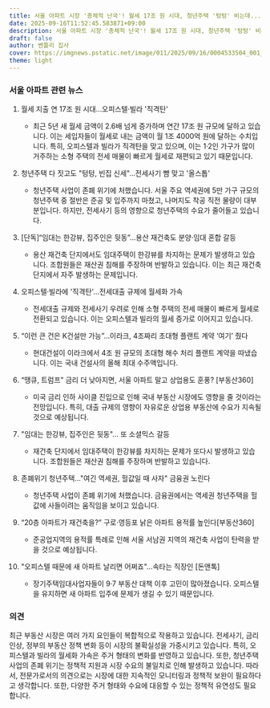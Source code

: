 ```yaml
---
title: 서울 아파트 시장 '총체적 난국'! 월세 17조 원 시대, 청년주택 '텅텅' 비는데...오피스텔·빌라 '직격탄' 맞고 있다! 대체 무슨 일이 벌어지고 있는가?
date: 2025-09-16T11:52:45.583871+09:00
description: 서울 아파트 시장 '총체적 난국'! 월세 17조 원 시대, 청년주택 '텅텅' 비는데...오피스텔·빌라 '직격탄' 맞고 있다! 대체 무슨 일이 벌어지고 있는가?
draft: false
author: 벤틀리 집사
cover: https://imgnews.pstatic.net/image/011/2025/09/16/0004533504_001_20250916074414458.jpg
theme: light
---
```


### 서울 아파트 관련 뉴스

1. 월세 지출 연 17조 원 시대…오피스텔·빌라 '직격탄'
   - 최근 5년 새 월세 금액이 2.6배 넘게 증가하며 연간 17조 원 규모에 달하고 있습니다. 이는 세입자들이 월세로 내는 금액이 월 1조 4000억 원에 달하는 수치입니다. 특히, 오피스텔과 빌라가 직격탄을 맞고 있으며, 이는 1·2인 가구가 많이 거주하는 소형 주택의 전세 매물이 빠르게 월세로 재편되고 있기 때문입니다.

2. 청년주택 다 짓고도 "텅텅, 빈집 신세"…전세사기 뺨 맞고 '올스톱'
   - 청년주택 사업이 존폐 위기에 처했습니다. 서울 주요 역세권에 5만 가구 규모의 청년주택 중 절반은 준공 및 입주까지 마쳤고, 나머지도 착공 직전 물량이 대부분입니다. 하지만, 전세사기 등의 영향으로 청년주택의 수요가 줄어들고 있습니다.

3. [단독]“임대는 한강뷰, 집주인은 뒷동”…용산 재건축도 분양·임대 혼합 갈등
   - 용산 재건축 단지에서도 임대주택이 한강뷰를 차지하는 문제가 발생하고 있습니다. 조합원들은 재산권 침해를 주장하며 반발하고 있습니다. 이는 최근 재건축 단지에서 자주 발생하는 문제입니다.

4. 오피스텔·빌라에 '직격탄'…전세대출 규제에 월세화 가속
   - 전세대출 규제와 전세사기 우려로 인해 소형 주택의 전세 매물이 빠르게 월세로 전환되고 있습니다. 이는 오피스텔과 빌라의 월세 증가로 이어지고 있습니다.

5. “이런 큰 건은 K건설만 가능”…이라크, 4조짜리 초대형 플랜트 계약 ‘여기’ 줬다
   - 현대건설이 이라크에서 4조 원 규모의 초대형 해수 처리 플랜트 계약을 따냈습니다. 이는 국내 건설사의 올해 최대 수주액입니다.

6. “땡큐, 트럼프” 금리 더 낮아지면, 서울 아파트 말고 상업용도 훈풍? [부동산360]
   - 미국 금리 인하 사이클 진입으로 인해 국내 부동산 시장에도 영향을 줄 것이라는 전망입니다. 특히, 대출 규제의 영향이 자유로운 상업용 부동산에 수요가 지속될 것으로 예상됩니다.

7. "임대는 한강뷰, 집주인은 뒷동"… 또 소셜믹스 갈등
   - 재건축 단지에서 임대주택이 한강뷰를 차지하는 문제가 또다시 발생하고 있습니다. 조합원들은 재산권 침해를 주장하며 반발하고 있습니다.

8. 존폐위기 청년주택…"여긴 역세권, 헐값일 때 사자" 금융권 노린다
   - 청년주택 사업이 존폐 위기에 처했습니다. 금융권에서는 역세권 청년주택을 헐값에 사들이려는 움직임을 보이고 있습니다.

9. “20층 아파트가 재건축을?” 구로·영등포 낡은 아파트 용적률 높인다[부동산360]
   - 준공업지역의 용적률 특례로 인해 서울 서남권 지역의 재건축 사업이 탄력을 받을 것으로 예상됩니다.

10. "오피스텔 때문에 새 아파트 날리면 어쩌죠"…속타는 직장인 [돈앤톡]
    - 장기주택임대사업자들이 9·7 부동산 대책 이후 고민이 많아졌습니다. 오피스텔을 유지하면 새 아파트 입주에 문제가 생길 수 있기 때문입니다.

### 의견
최근 부동산 시장은 여러 가지 요인들이 복합적으로 작용하고 있습니다. 전세사기, 금리 인상, 정부의 부동산 정책 변화 등이 시장의 불확실성을 가중시키고 있습니다. 특히, 오피스텔과 빌라의 월세화 가속은 주거 형태의 변화를 반영하고 있습니다. 또한, 청년주택 사업의 존폐 위기는 정책적 지원과 시장 수요의 불일치로 인해 발생하고 있습니다. 따라서, 전문가로서의 의견으로는 시장에 대한 지속적인 모니터링과 정책적 보완이 필요하다고 생각합니다. 또한, 다양한 주거 형태와 수요에 대응할 수 있는 정책적 유연성도 필요합니다.